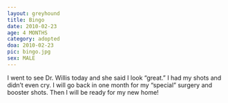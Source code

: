 ```yaml
---
layout: greyhound
title: Bingo
date: 2010-02-23
age: 4 MONTHS
category: adopted
doa: 2010-02-23
pic: bingo.jpg
sex: MALE
---
```



I went to see Dr. Willis today and she said I look “great.” I had my shots and didn’t even cry.  I will go back in one
month for my “special” surgery and booster shots. Then I will be ready for my new home!
